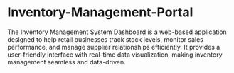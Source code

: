# Inventory-Management-Portal
The Inventory Management System Dashboard is a web-based application designed to help retail businesses track stock levels, monitor sales performance, and manage supplier relationships efficiently. It provides a user-friendly interface with real-time data visualization, making inventory management seamless and data-driven.
